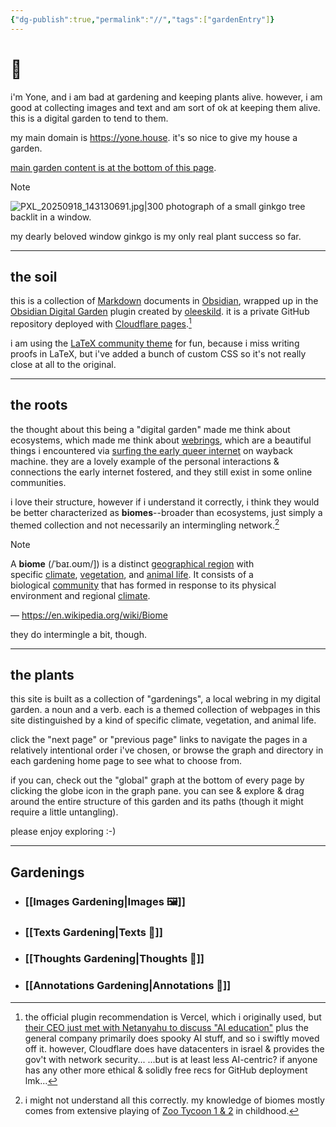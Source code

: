 ```yaml
---
{"dg-publish":true,"permalink":"//","tags":["gardenEntry"]}
---
```


# 🏡

i'm Yone, and i am bad at gardening and keeping plants alive. however, i am good at collecting images and text and am sort of ok at keeping them alive. this is a digital garden to tend to them.

my main domain is https://yone.house. it's so nice to give my house a garden.

<a href="#gardenings">main garden content is at the bottom of this page</a>.

> [!NOTE]
> ![PXL_20250918_143130691.jpg|300](/img/user/Home%20attachments/PXL_20250918_143130691.jpg)
> photograph of a small ginkgo tree backlit in a window.
> 
> my dearly beloved window ginkgo is my only real plant success so far.

---
## the soil

this is a collection of [Markdown](https://en.wikipedia.org/wiki/Markdown) documents in [Obsidian](https://en.wikipedia.org/wiki/Obsidian_(software)), wrapped up in the [Obsidian Digital Garden](https://dg-docs.ole.dev/) plugin created by [oleeskild](https://github.com/oleeskild/obsidian-digital-garden). it is a private GitHub repository deployed with [Cloudflare pages](https://pages.cloudflare.com/).[^2] 

i am using the [LaTeX community theme](https://publish.obsidian.md/hub/02+-+Community+Expansions/02.05+All+Community+Expansions/Themes/LaTeX) for fun, because i miss writing proofs in LaTeX, but i've added a bunch of custom CSS so it's not really close at all to the original.

---
## the roots

the thought about this being a "digital garden" made me think about ecosystems, which made me think about [webrings](https://en.wikipedia.org/wiki/Webring), which are a beautiful things i encountered via [surfing the early queer internet](https://yone.house/lists#queer-internet) on wayback machine. they are a lovely example of the personal interactions & connections the early internet fostered, and they still exist in some online communities.

i love their structure, however if i understand it correctly, i think they would be better characterized as **biomes**--broader than ecosystems, just simply a themed collection and not necessarily an intermingling network.[^1]

> [!NOTE]
> A **biome** (/ˈbaɪ.oʊm/]) is a distinct [geographical region](https://en.wikipedia.org/wiki/Geographical_region "Geographical region") with specific [climate](https://en.wikipedia.org/wiki/Climate "Climate"), [vegetation](https://en.wikipedia.org/wiki/Vegetation "Vegetation"), and [animal life](https://en.wikipedia.org/wiki/Animal_life "Animal life"). It consists of a biological [community](https://en.wikipedia.org/wiki/Community_\(ecology\) "Community (ecology)") that has formed in response to its physical environment and regional [climate](https://en.wikipedia.org/wiki/Climate "Climate").
> 
> — https://en.wikipedia.org/wiki/Biome

they do intermingle a bit, though.

---
## the plants

this site is built as a collection of "gardenings", a local webring in my digital garden. a noun and a verb. each is a themed collection of webpages in this site distinguished by a kind of specific climate, vegetation, and animal life.

click the "next page" or "previous page" links to navigate the pages in a relatively intentional order i've chosen, or browse the graph and directory in each gardening home page to see what to choose from.

if you can, check out the "global" graph at the bottom of every page by clicking the globe icon in the graph pane. you can see & explore & drag around the entire structure of this garden and its paths (though it might require a little untangling).

please enjoy exploring :-)

---

## Gardenings

- ### [[Images Gardening\|Images 🖼️]]
- ### [[Texts Gardening\|Texts 📖]]
- ### [[Thoughts Gardening\|Thoughts 💬]]
- ### [[Annotations Gardening\|Annotations 📑]]

[^1]: i might not understand all this correctly. my knowledge of biomes mostly comes from extensive playing of [Zoo Tycoon 1 & 2](https://en.wikipedia.org/wiki/Zoo_Tycoon) in childhood.

[^2]: the official plugin recommendation is Vercel, which i originally used, but [their CEO just met with Netanyahu to discuss "AI education"](https://x.com/rauchg/status/1972669025525158031) plus the general company primarily does spooky AI stuff, and so i swiftly moved off it. however, Cloudflare does have datacenters in israel & provides the gov't with network security...  ...but is at least less AI-centric? if anyone has any other more ethical & solidly free recs for GitHub deployment lmk...
